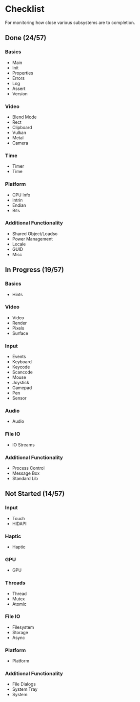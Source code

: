 # Checklist
For monitoring how close various subsystems are to completion.

## Done (24/57)

### Basics
* Main
* Init
* Properties
* Errors
* Log
* Assert
* Version

### Video
* Blend Mode
* Rect
* Clipboard
* Vulkan
* Metal
* Camera

### Time
* Timer
* Time

### Platform
* CPU Info
* Intrin
* Endian
* Bits

### Additional Functionality
* Shared Object/Loadso
* Power Management
* Locale
* GUID
* Misc

## In Progress (19/57)

### Basics
* Hints

### Video
* Video
* Render
* Pixels
* Surface

### Input
* Events
* Keyboard
* Keycode
* Scancode
* Mouse
* Joystick
* Gamepad
* Pen
* Sensor

### Audio
* Audio

### File IO
* IO Streams

### Additional Functionality
* Process Control
* Message Box
* Standard Lib

## Not Started (14/57)

### Input
* Touch
* HIDAPI

### Haptic
* Haptic

### GPU
* GPU

### Threads
* Thread
* Mutex
* Atomic

### File IO
* Filesystem
* Storage
* Async

### Platform
* Platform

### Additional Functionality
* File Dialogs
* System Tray
* System
